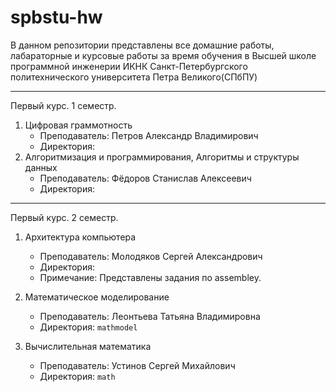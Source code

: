 # spbstu-hw
В данном репозитории представлены все домашние работы, лабараторные и курсовые работы за время обучения в Высшей школе программной инженерии ИКНК Санкт-Петербургского политехнического университета Петра Великого(СПбПУ)

<hr>

  Первый курс. 1 семестр. 

1. Цифровая граммотность
   * Преподаватель: Петров Александр Владимирович
   * Директория: 
2. Алгоритмизация и программирования, Алгоритмы и структуры данных
   * Преподаватель: Фёдоров Станислав Алексеевич
   * Директория: 
   
  
<hr>
 Первый курс. 2 семестр. 

 
 1. Архитектура компьютера
    * Преподаватель: Молодяков Сергей Александрович
    * Директория:
    * Примечание: Представлены задания по assembley.
   
 2. Математическое моделирование
    * Преподаватель: Леонтьева Татьяна Владимировна
    * Директория: `mathmodel`

 3. Вычислительная математика
    * Преподаватель: Устинов Сергей Михайлович
    * Директория: `math`
